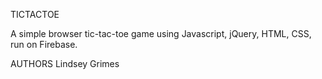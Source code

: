 TICTACTOE

A simple browser tic-tac-toe game using Javascript, jQuery, HTML, CSS, run on Firebase.

AUTHORS
Lindsey Grimes
